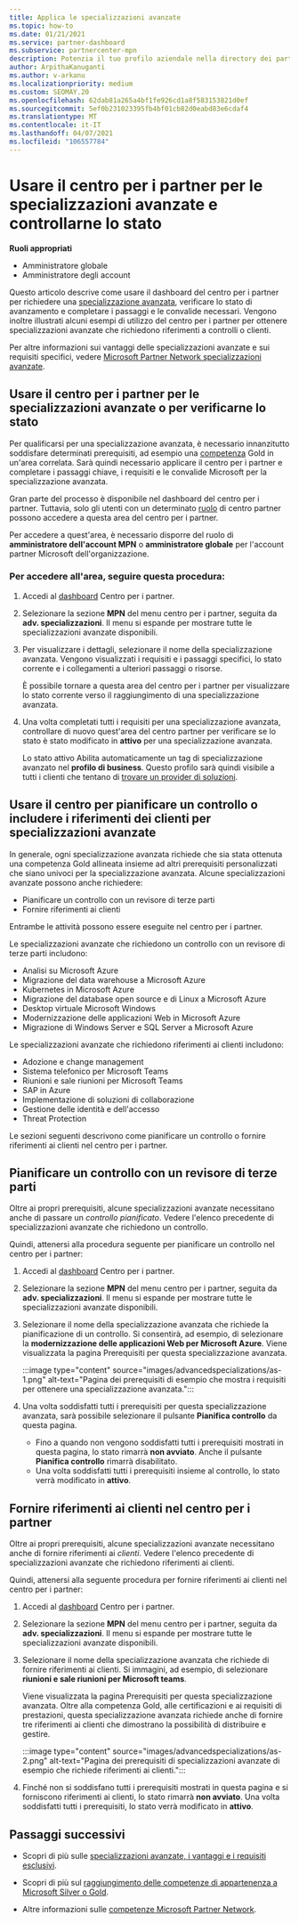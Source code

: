 ```yaml
---
title: Applica le specializzazioni avanzate
ms.topic: how-to
ms.date: 01/21/2021
ms.service: partner-dashboard
ms.subservice: partnercenter-mpn
description: Potenzia il tuo profilo aziendale nella directory dei partner Microsoft. Informazioni su come usare il centro per i partner per richiedere e ottenere specializzazioni avanzate.
author: ArpithaKanuganti
ms.author: v-arkanu
ms.localizationpriority: medium
ms.custom: SEOMAY.20
ms.openlocfilehash: 62dab81a265a4bf1fe926cd1a8f583153821d0ef
ms.sourcegitcommit: 5ef0b231023395fb4bf01cb82d0eabd83e6cdaf4
ms.translationtype: MT
ms.contentlocale: it-IT
ms.lasthandoff: 04/07/2021
ms.locfileid: "106557784"
---
```

# <a name="use-partner-center-to-apply-for-advanced-specializations-and-check-their-status"></a>Usare il centro per i partner per le specializzazioni avanzate e controllarne lo stato

**Ruoli appropriati**

- Amministratore globale
- Amministratore degli account

Questo articolo descrive come usare il dashboard del centro per i partner per richiedere una [specializzazione avanzata](advanced-specializations.md), verificare lo stato di avanzamento e completare i passaggi e le convalide necessari. Vengono inoltre illustrati alcuni esempi di utilizzo del centro per i partner per ottenere specializzazioni avanzate che richiedono riferimenti a controlli o clienti.

Per altre informazioni sui vantaggi delle specializzazioni avanzate e sui requisiti specifici, vedere [Microsoft Partner Network specializzazioni avanzate](https://partner.microsoft.com/membership/advanced-specialization).

## <a name="use-partner-center-to-apply-for-advanced-specializations-or-check-their-status"></a>Usare il centro per i partner per le specializzazioni avanzate o per verificarne lo stato

Per qualificarsi per una specializzazione avanzata, è necessario innanzitutto soddisfare determinati prerequisiti, ad esempio una [competenza](https://partner.microsoft.com/membership/competencies) Gold in un'area correlata. Sarà quindi necessario applicare il centro per i partner e completare i passaggi chiave, i requisiti e le convalide Microsoft per la specializzazione avanzata.

Gran parte del processo è disponibile nel dashboard del centro per i partner. Tuttavia, solo gli utenti con un determinato [ruolo](permissions-overview.md) di centro partner possono accedere a questa area del centro per i partner.

Per accedere a quest'area, è necessario disporre del ruolo di **amministratore dell'account MPN** o **amministratore globale** per l'account partner Microsoft dell'organizzazione.

### <a name="follow-these-steps-to-access-this-area"></a>Per accedere all'area, seguire questa procedura:

1. Accedi al [dashboard](https://partner.microsoft.com/dashboard/home) Centro per i partner.

2. Selezionare la sezione **MPN** del menu centro per i partner, seguita da **adv. specializzazioni**. Il menu si espande per mostrare tutte le specializzazioni avanzate disponibili.

3. Per visualizzare i dettagli, selezionare il nome della specializzazione avanzata. Vengono visualizzati i requisiti e i passaggi specifici, lo stato corrente e i collegamenti a ulteriori passaggi o risorse.

   È possibile tornare a questa area del centro per i partner per visualizzare lo stato corrente verso il raggiungimento di una specializzazione avanzata.

4. Una volta completati tutti i requisiti per una specializzazione avanzata, controllare di nuovo quest'area del centro partner per verificare se lo stato è stato modificato in **attivo** per una specializzazione avanzata.

   Lo stato attivo Abilita automaticamente un tag di specializzazione avanzato nel **profilo di business**. Questo profilo sarà quindi visibile a tutti i clienti che tentano di [trovare un provider di soluzioni](https://www.microsoft.com/solution-providers/home).

## <a name="use-partner-center-to-schedule-an-audit-or-include-customer-references-for-advanced-specializations"></a>Usare il centro per pianificare un controllo o includere i riferimenti dei clienti per specializzazioni avanzate

In generale, ogni specializzazione avanzata richiede che sia stata ottenuta una competenza Gold allineata insieme ad altri prerequisiti personalizzati che siano univoci per la specializzazione avanzata. Alcune specializzazioni avanzate possono anche richiedere:

- Pianificare un controllo con un revisore di terze parti
- Fornire riferimenti ai clienti

Entrambe le attività possono essere eseguite nel centro per i partner.

Le specializzazioni avanzate che richiedono un controllo con un revisore di terze parti includono:

- Analisi su Microsoft Azure
- Migrazione del data warehouse a Microsoft Azure
- Kubernetes in Microsoft Azure
- Migrazione del database open source e di Linux a Microsoft Azure
- Desktop virtuale Microsoft Windows
- Modernizzazione delle applicazioni Web in Microsoft Azure
- Migrazione di Windows Server e SQL Server a Microsoft Azure

Le specializzazioni avanzate che richiedono riferimenti ai clienti includono:

- Adozione e change management
- Sistema telefonico per Microsoft Teams
- Riunioni e sale riunioni per Microsoft Teams
- SAP in Azure
- Implementazione di soluzioni di collaborazione
- Gestione delle identità e dell'accesso
- Threat Protection

Le sezioni seguenti descrivono come pianificare un controllo o fornire riferimenti ai clienti nel centro per i partner.

## <a name="schedule-an-audit-with-a-third-party-auditor"></a>Pianificare un controllo con un revisore di terze parti

Oltre ai propri prerequisiti, alcune specializzazioni avanzate necessitano anche di passare un *controllo pianificato*. Vedere l'elenco precedente di specializzazioni avanzate che richiedono un controllo.

Quindi, attenersi alla procedura seguente per pianificare un controllo nel centro per i partner:

1. Accedi al [dashboard](https://partner.microsoft.com/dashboard/home) Centro per i partner.

2. Selezionare la sezione **MPN** del menu centro per i partner, seguita da **adv. specializzazioni**. Il menu si espande per mostrare tutte le specializzazioni avanzate disponibili.

3. Selezionare il nome della specializzazione avanzata che richiede la pianificazione di un controllo. Si consentirà, ad esempio, di selezionare la **modernizzazione delle applicazioni Web per Microsoft Azure**. Viene visualizzata la pagina Prerequisiti per questa specializzazione avanzata.

   :::image type="content" source="images/advancedspecializations/as-1.png" alt-text="Pagina dei prerequisiti di esempio che mostra i requisiti per ottenere una specializzazione avanzata.":::

4. Una volta soddisfatti tutti i prerequisiti per questa specializzazione avanzata, sarà possibile selezionare il pulsante **Pianifica controllo** da questa pagina.

   - Fino a quando non vengono soddisfatti tutti i prerequisiti mostrati in questa pagina, lo stato rimarrà **non avviato**. Anche il pulsante **Pianifica controllo** rimarrà disabilitato. 
   - Una volta soddisfatti tutti i prerequisiti insieme al controllo, lo stato verrà modificato in **attivo**.

## <a name="provide-customer-references-in-partner-center"></a>Fornire riferimenti ai clienti nel centro per i partner

Oltre ai propri prerequisiti, alcune specializzazioni avanzate necessitano anche di fornire riferimenti ai *clienti*. Vedere l'elenco precedente di specializzazioni avanzate che richiedono riferimenti ai clienti.

Quindi, attenersi alla seguente procedura per fornire riferimenti ai clienti nel centro per i partner:

1. Accedi al [dashboard](https://partner.microsoft.com/dashboard/home) Centro per i partner.

2. Selezionare la sezione **MPN** del menu centro per i partner, seguita da **adv. specializzazioni**. Il menu si espande per mostrare tutte le specializzazioni avanzate disponibili.

3. Selezionare il nome della specializzazione avanzata che richiede di fornire riferimenti ai clienti. Si immagini, ad esempio, di selezionare **riunioni e sale riunioni per Microsoft teams**.

   Viene visualizzata la pagina Prerequisiti per questa specializzazione avanzata. Oltre alla competenza Gold, alle certificazioni e ai requisiti di prestazioni, questa specializzazione avanzata richiede anche di fornire tre riferimenti ai clienti che dimostrano la possibilità di distribuire e gestire.

   :::image type="content" source="images/advancedspecializations/as-2.png" alt-text="Pagina dei prerequisiti di specializzazioni avanzate di esempio che richiede riferimenti ai clienti.":::

4. Finché non si soddisfano tutti i prerequisiti mostrati in questa pagina e si forniscono riferimenti ai clienti, lo stato rimarrà **non avviato**. Una volta soddisfatti tutti i prerequisiti, lo stato verrà modificato in **attivo**.

## <a name="next-steps"></a>Passaggi successivi

- Scopri di più sulle [specializzazioni avanzate, i vantaggi e i requisiti esclusivi](https://partner.microsoft.com/membership/advanced-specialization).

- Scopri di più sul [raggiungimento delle competenze di appartenenza a Microsoft Silver o Gold](learn-about-competencies.md).

- Altre informazioni sulle [competenze Microsoft Partner Network](https://partner.microsoft.com/membership/competencies).
